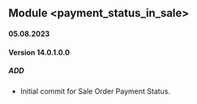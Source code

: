 ## Module <payment_status_in_sale>

#### 05.08.2023
#### Version 14.0.1.0.0
##### ADD
- Initial commit for Sale Order Payment Status.
